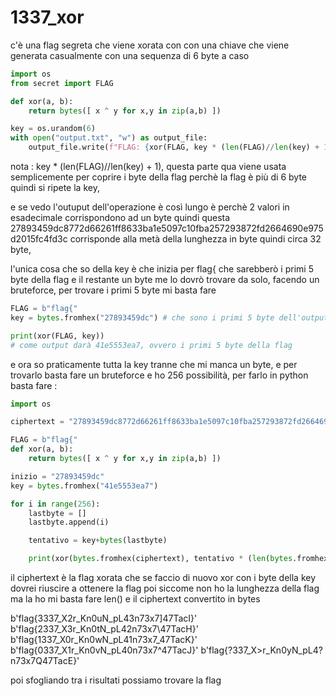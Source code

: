 # 1337_xor

c'è una flag segreta che viene xorata con con una chiave che viene generata casualmente con una sequenza di 6 byte a caso

```py
import os
from secret import FLAG

def xor(a, b):
    return bytes([ x ^ y for x,y in zip(a,b) ])

key = os.urandom(6)
with open("output.txt", "w") as output_file:
    output_file.write(f"FLAG: {xor(FLAG, key * (len(FLAG)//len(key) + 1)).hex()}")
```
nota : key * (len(FLAG)//len(key) + 1), questa parte qua viene usata semplicemente per coprire i byte della flag perchè la flag è più di 6 byte quindi si ripete la key,

e se vedo l'outuput dell'operazione è così lungo è perchè 2 valori in esadecimale corrispondono ad un byte
quindi questa 27893459dc8772d66261ff8633ba1e5097c10fba257293872fd2664690e975d2015fc4fd3c corrisponde alla metà della lunghezza in byte quindi circa 32 byte,

l'unica cosa che so della key è che inizia per flag{ che sarebberò i primi 5 byte della flag e il restante un byte me lo dovrò trovare da solo, facendo un bruteforce, 
per trovare i primi 5 byte mi basta fare 
```py
FLAG = b"flag{"
key = bytes.fromhex("27893459dc") # che sono i primi 5 byte dell'output esadecimale, questo perchè 10 valori in esadecimale corrispondono a 5 byte

print(xor(FLAG, key))
# come output darà 41e5553ea7, ovvero i primi 5 byte della flag
```
e ora so praticamente tutta la key tranne che mi manca un byte, e per trovarlo basta fare un bruteforce e ho 256 possibilità, per farlo in python basta fare :
```py
import os

ciphertext = "27893459dc8772d66261ff8633ba1e5097c10fba257293872fd2664690e975d2015fc4fd3c"

FLAG = b"flag{"
def xor(a, b):
    return bytes([ x ^ y for x,y in zip(a,b) ])

inizio = "27893459dc"
key = bytes.fromhex("41e5553ea7")

for i in range(256):
	lastbyte = []
	lastbyte.append(i)

	tentativo = key+bytes(lastbyte)

	print(xor(bytes.fromhex(ciphertext), tentativo * (len(bytes.fromhex(ciphertext))//len(tentativo) + 1)))
```

il ciphertext è la flag xorata che se faccio di nuovo xor con i byte della key dovrei riuscire a ottenere la flag
poi siccome non ho la lunghezza della flag ma la ho mi basta fare len() e il ciphertext convertito in bytes

b'flag{3337_X2r_Kn0uN_pL43n73x7]47TacI}'
b'flag{2337_X3r_Kn0tN_pL42n73x7\\47TacH}'
b'flag{1337_X0r_Kn0wN_pL41n73x7_47TacK}'
b'flag{0337_X1r_Kn0vN_pL40n73x7^47TacJ}'
b'flag{?337_X>r_Kn0yN_pL4?n73x7Q47TacE}'

poi sfogliando tra i risultati possiamo trovare la flag


